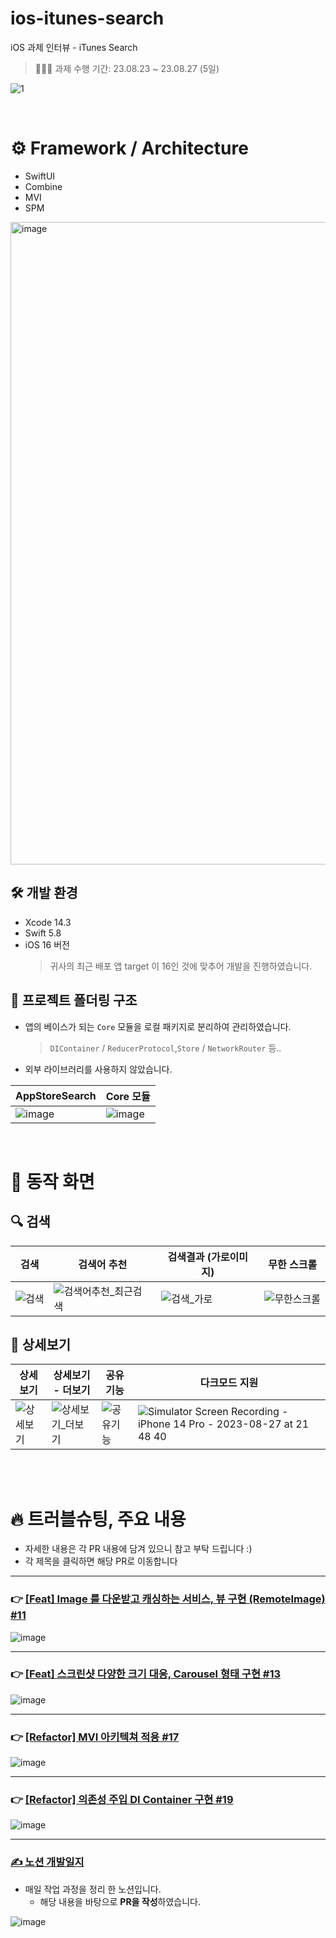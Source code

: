# ios-itunes-search
iOS 과제 인터뷰 - iTunes Search
> 🧑🏻‍💻 과제 수행 기간: 23.08.23 ~ 23.08.27 (5일)

![1](https://github.com/qwerty3345/ios-itunes-search/assets/59835351/4fd1492d-86de-45cc-b4df-ebba24ab1e4f)

<br>

# ⚙️ Framework / Architecture

- SwiftUI
- Combine
- MVI
- SPM

<img width="1028" alt="image" src="https://github.com/qwerty3345/ios-itunes-search/assets/59835351/49e5be8e-bff2-4976-9a1e-a12242ea37df">


## 🛠️ 개발 환경
- Xcode 14.3
- Swift 5.8
- iOS 16 버전
  > 귀사의 최근 배포 앱 target 이 16인 것에 맞추어 개발을 진행하였습니다.


## 📂 프로젝트 폴더링 구조

- 앱의 베이스가 되는 `Core` 모듈을 로컬 패키지로 분리하여 관리하였습니다.
    > `DIContainer` / `ReducerProtocol`,`Store` / `NetworkRouter` 등..
- 외부 라이브러리를 사용하지 않았습니다.

| AppStoreSearch | Core 모듈 |
| -------- | -------- |
| ![image](https://github.com/qwerty3345/ios-itunes-search/assets/59835351/d2eb49aa-f036-464c-8839-6cacebc3b5cc) | ![image](https://github.com/qwerty3345/ios-itunes-search/assets/59835351/1d3850a3-e3f7-4864-ba66-4271fa7bf0b0) |

<br>

# 📱 동작 화면


## 🔍 검색

| 검색                                                                                                   | 검색어 추천                                                                                                           | 검색결과 (가로이미지)                                                                                 | 무한 스크롤    |
| ------------------------------------------------------------------------------------------------------ | --------------------------------------------------------------------------------------------------------------------- | ----------------------------------------------------------------------------------------------------------- | --- |
| ![검색](https://github.com/qwerty3345/EasyCloset/assets/59835351/354cea6d-cfbc-486d-aabe-78ee346f4428) | ![검색어추천_최근검색](https://github.com/qwerty3345/EasyCloset/assets/59835351/7588599c-3c6c-4832-a5df-547f37e917b4) | ![검색_가로](https://github.com/qwerty3345/EasyCloset/assets/59835351/e8eb3b99-e7a6-42b5-9c9c-853518f17c8f) |  ![무한스크롤](https://github.com/qwerty3345/EasyCloset/assets/59835351/ecf3bf99-e7a9-4bbd-b941-abe32399b937)   |


## 👀 상세보기

| 상세보기 | 상세보기 - 더보기 | 공유기능 | 다크모드 지원 |
| -------- | -------- | -------- | -------- |
| ![상세보기](https://github.com/qwerty3345/EasyCloset/assets/59835351/d2158208-9e4c-4ad8-bde1-ade964dbd29e)     | ![상세보기_더보기](https://github.com/qwerty3345/EasyCloset/assets/59835351/4229d837-76cb-4fc4-86f6-a5a87d0ca2b4)     | ![공유기능](https://github.com/qwerty3345/EasyCloset/assets/59835351/272e62c9-748e-4caf-9813-4a1bfde7cf5c)     | ![Simulator Screen Recording - iPhone 14 Pro - 2023-08-27 at 21 48 40](https://github.com/qwerty3345/ios-itunes-search/assets/59835351/8a5c1048-e80f-4f5f-9480-92c2ff72b998)  |

<br>
<br>

# 🔥 트러블슈팅, 주요 내용
- 자세한 내용은 각 PR 내용에 담겨 있으니 참고 부탁 드립니다 :)
- 각 제목을 클릭하면 해당 PR로 이동합니다

-------

### 👉 [[Feat] Image 를 다운받고 캐싱하는 서비스, 뷰 구현 (RemoteImage) #11](https://github.com/qwerty3345/ios-itunes-search/pull/11)

![image](https://github.com/qwerty3345/ios-itunes-search/assets/59835351/4a97d4b8-6c93-4cff-b2f3-33dfd687695d)

-------

### 👉 [[Feat] 스크린샷 다양한 크기 대응, Carousel 형태 구현 #13](https://github.com/qwerty3345/ios-itunes-search/pull/13)

![image](https://github.com/qwerty3345/ios-itunes-search/assets/59835351/d3e0ad64-8100-43b3-b673-0f41995ac724)

-------

### 👉 [[Refactor] MVI 아키텍쳐 적용 #17](https://github.com/qwerty3345/ios-itunes-search/pull/17)

![image](https://github.com/qwerty3345/ios-itunes-search/assets/59835351/537802e1-245a-4bdb-88ff-a23a33c03179)

-------

### 👉 [[Refactor] 의존성 주입 DI Container 구현 #19](https://github.com/qwerty3345/ios-itunes-search/pull/19)

![image](https://github.com/qwerty3345/ios-itunes-search/assets/59835351/b8da5642-c0fd-4908-8d10-8d73b5ffd8f9)

-------

### [✍️ 노션 개발일지](https://iosmason.notion.site/f43e0248888147aba66e2e535db7acd0?pvs=4)
- 매일 작업 과정을 정리 한 노션입니다.
    - 해당 내용을 바탕으로 **PR을 작성**하였습니다.

![image](https://github.com/qwerty3345/ios-itunes-search/assets/59835351/7ecf407a-4af6-46b1-9253-614b1521796a)
